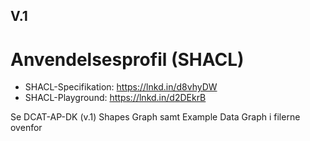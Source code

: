 ## V.1

# Anvendelsesprofil (SHACL)

* SHACL-Specifikation: https://lnkd.in/d8vhyDW
* SHACL-Playground: https://lnkd.in/d2DEkrB

Se DCAT-AP-DK (v.1) Shapes Graph samt Example Data Graph i filerne ovenfor
